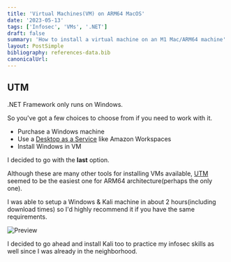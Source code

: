 ```yaml
---
title: 'Virtual Machines(VM) on ARM64 MacOS'
date: '2023-05-13'
tags: ['Infosec', 'VMs', '.NET']
draft: false
summary: 'How to install a virtual machine on an M1 Mac/ARM64 machine'
layout: PostSimple
bibliography: references-data.bib
canonicalUrl:
---
```


## UTM

.NET Framework only runs on Windows.

So you've got a few choices to choose from if you need to work with it.

- Purchase a Windows machine
- Use a [Desktop as a Service](https://www.g2.com/products/amazon-workspaces/reviews) like Amazon Workspaces
- Install Windows in VM

I decided to go with the **last** option.

Although these are many other tools for installing VMs available, [UTM](https://mac.getutm.app/)
seemed to be the easiest one for ARM64 architecture(perhaps the only one).

I was able to setup a Windows & Kali machine in about 2 hours(including
download times) so I'd highly recommend it if you have the same requirements.

![Preview](https://i.imgur.com/yqq6jIG.png)

I decided to go ahead and install Kali too to practice my infosec skills
as well since I was already in the neighborhood.

